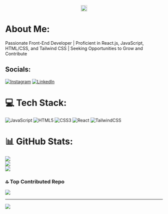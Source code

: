 

<div id="header" align="center">
  <img src="https://i.ibb.co/9TdXpVX/one-piece-brooklyn99.gif" width="20vh" hight:"20vh"/>
</div>

#  About Me:
Passionate Front-End Developer | Proficient in React.js, JavaScript, HTML/CSS, and Tailwind CSS | Seeking Opportunities to Grow and Contribute


##  Socials:
[![Instagram](https://img.shields.io/badge/Instagram-%23E4405F.svg?logo=Instagram&logoColor=white)](https://instagram.com/sh._.karan) [![LinkedIn](https://img.shields.io/badge/LinkedIn-%230077B5.svg?logo=linkedin&logoColor=white)](https://linkedin.com/in/https://www.linkedin.com/in/karan-shukla-3b5206300/) 

# 💻 Tech Stack:
![JavaScript](https://img.shields.io/badge/javascript-%23323330.svg?style=plastic&logo=javascript&logoColor=%23F7DF1E) ![HTML5](https://img.shields.io/badge/html5-%23E34F26.svg?style=plastic&logo=html5&logoColor=white) ![CSS3](https://img.shields.io/badge/css3-%231572B6.svg?style=plastic&logo=css3&logoColor=white) ![React](https://img.shields.io/badge/react-%2320232a.svg?style=plastic&logo=react&logoColor=%2361DAFB) ![TailwindCSS](https://img.shields.io/badge/tailwindcss-%2338B2AC.svg?style=plastic&logo=tailwind-css&logoColor=white)
# 📊 GitHub Stats:
![](https://github-readme-stats.vercel.app/api?username=Sh-karan27&theme=dark&hide_border=false&include_all_commits=true&count_private=true)<br/>
![](https://github-readme-streak-stats.herokuapp.com/?user=Sh-karan27&theme=dark&hide_border=false)<br/>
![](https://github-readme-stats.vercel.app/api/top-langs/?username=Sh-karan27&theme=dark&hide_border=false&include_all_commits=true&count_private=true&layout=compact)

### 🔝 Top Contributed Repo
![](https://github-contributor-stats.vercel.app/api?username=Sh-karan27&limit=5&theme=dark&combine_all_yearly_contributions=true)

---
[![](https://visitcount.itsvg.in/api?id=Sh-karan27&icon=2&color=12)](https://visitcount.itsvg.in)

<!-- Proudly created with GPRM ( https://gprm.itsvg.in ) -->
